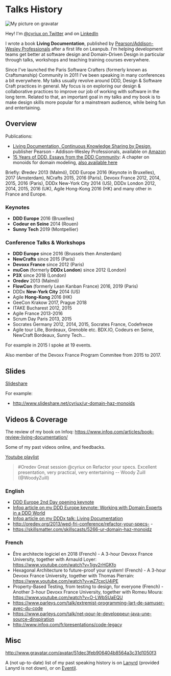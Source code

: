 # Talks History

![My picture on gravatar](http://www.gravatar.com/avatar/51dec3feb906404b8564a3c31d1050f3)

Hey! I'm [@cyriux on Twitter](https://twitter.com/cyriux) and on [LinkedIn](https://www.linkedin.com/in/martraire)

I wrote a book **Living Documentation**, published by [Pearson/Addison-Wesley Professionals](http://www.informit.com/livingdoc) after a first life on Leanpub. I'm helping development teams get better at software design and Domain-Driven Design in particular through talks, workshops and teaching training courses everywhere.

Since I've launched the Paris Software Crafters (formerly known as Craftsmanship) Community in 2011 I've been speaking in many conferences a bit everywhere. My talks usually revolve around DDD, Design & Software Craft practices in general. My focus is on exploring our design & collaborative practices to improve our job of working with software in the long term. Related to that, an important goal in my talks and my book is to make design skills more popular for a mainstream audience, while being fun and entertaining.

## Overview

Publications: 
- [Living Documentation, Continuous Knowledge Sharing by Design](http://www.informit.com/livingdoc), publisher Pearson - Addison-Wesley Professionals, available on [Amazon](https://www.amazon.com/dp/0134689321)
- [15 Years of DDD, Essays from the DDD Community](https://leanpub.com/ddd_first_15_years): A chapter on monoids for domain modeling, [also available here](https://www.arolla.fr/blog/wp-content/uploads/2018/10/DomainModelingwithMonoids.pdf)

Briefly: Øredev 2013 (Malmö), DDD Europe 2016 (Keynote in Bruxelles), 2017 (Amsterdam), NCrafts 2015, 2016 (Paris), Devoxx France 2012, 2014, 2015, 2016 (Paris), DDDx New-York City 2014 (US), DDDx London 2012, 2014, 2015, 2016 (UK), Agile Hong-Kong 2016 (HK) and many other in France and Europe.

### Keynotes

- **DDD Europe** 2016 (Bruxelles)
- **Codeur en Seine** 2014 (Rouen)
- **Sunny Tech** 2019 (Montpellier)

### Conference Talks & Workshops

- **DDD Europe** since 2016 (Brussels then Amsterdam)
- **NewCrafts** since 2015 (Paris)
- **Devoxx France** since 2012 (Paris)
- **muCon** (formerly **DDDx London**) since 2012 (London)
- **P3X** since 2018 (London) 
- **Oredev** 2013 (Malmö)
- **FlowCon** (formerly Lean Kanban France) 2016, 2019 (Paris)
- DDDx **New-York City** 2014 (US)
- Agile **Hong-Kong** 2016 (HK)
- GeeCon Krakow 2017, Prague 2018
- ITAKE Bucharest 2012, 2015
- Agile France 2013-2016
- Scrum Day Paris 2013, 2015
- Socrates Germany 2012, 2014, 2015, Socrates France, Codefreeze
- Agile tour Lille, Bordeaux, Grenoble etc. BDX.IO, Codeurs en Seine, NewCraft Bordeaux, Sunny Tech...

For example in 2015 I spoke at 19 events.

Also member of the Devoxx France Program Commitee from 2015 to 2017.

## Slides

[Slideshare](http://www.slideshare.net/cyriux/)

For example:

- http://www.slideshare.net/cyriux/ur-domain-haz-monoids
 

## Videos & Coverage

The review of my book on Infoq: https://www.infoq.com/articles/book-review-living-documentation/

Some of my past videos online, and feedbacks.

[Youtube playlist](https://www.youtube.com/playlist?list=PLEQ0rkTkaNSPPUC1kDPhdgN9XY-56g_5g)

> #Oredev Great session @cyriux on Refactor your specs. Excellent presentation, very practical, very entertaining 
> -- Woody Zuill (@WoodyZuill)

### English

- [DDD Europe 2nd Day opening keynote](https://youtu.be/XYw5Mn5yVMM) 
- [Infoq article on my DDD Europe keynote: Working with Domain Experts in a DDD World](https://www.infoq.com/news/2016/05/domain-experts-ddd)
- [Infoq article on my DDDx talk: Living Documentation](https://www.infoq.com/news/2015/06/ddd-living-documentation)
- http://oredev.org/2013/wed-fri-conference/refactor-your-specs-  - 
- https://skillsmatter.com/skillscasts/5266-ur-domain-haz-monoidz 

### French

- Être architecte logiciel en 2018 (French) - A 3-hour Devoxx France University, together with Arnauld Loyer: https://www.youtube.com/watch?v=1igv2rHGKfo
- Hexagonal Architecture to future-proof your system! (French) - A 3-hour Devoxx France University, together with Thomas Pierrain: https://www.youtube.com/watch?v=wZ7cxcU4iPE
- Property-Based Testing, from testing to design, for everyone (French) - Another 3-hour Devoxx France University, together with Romeu Moura: https://www.youtube.com/watch?v=O-LWbSUaEQU 
- https://www.parleys.com/talk/extremist-programming-lart-de-samuser-avec-du-code
- https://www.parleys.com/talk/net-pour-le-developpeur-java-une-source-dinspiration 
- http://www.infoq.com/fr/presentations/code-legacy

## Misc

http://www.gravatar.com/avatar/51dec3feb906404b8564a3c31d1050f3

A (not up-to-date) list of my past speaking history is on [Lanyrd](http://lanyrd.com/profile/cyriux) (provided Lanyrd is not down), or on [Eventil](https://eventil.com/users/cyriux).

